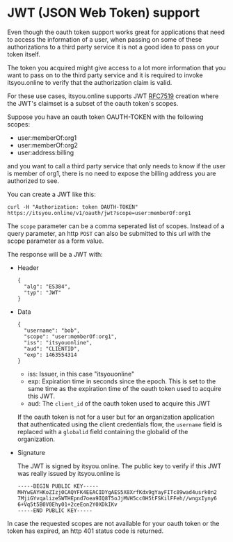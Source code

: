 # JWT (JSON Web Token) support

Even though the oauth token support works great for applications that need to access the information of a user, when passing on some of these authorizations to a third party service it is not a good idea to pass on your token itself.

The token you acquired might give access to a lot more information that you want to pass on to the third party service and it is required to invoke itsyou.online to verify that the authorization claim is valid.

For these use cases, itsyou.online supports JWT [RFC7519](https://tools.ietf.org/html/rfc7519) creation where the JWT's claimset is a subset of the oauth token's scopes.

Suppose you have an oauth token OAUTH-TOKEN with the following scopes:

- user:memberOf:org1
- user:memberOf:org2
- user:address:billing

and you want to call a third party service that only needs to know if the user is member of org1, there is no need to expose the billing address you are authorized to see.

You can create a JWT like this:
```
curl -H "Authorization: token OAUTH-TOKEN" https://itsyou.online/v1/oauth/jwt?scope=user:memberOf:org1
```

The `scope` parameter can be a comma seperated list of scopes. Instead of a query parameter, an http `POST` can also be submitted to this url with the scope parameter as a form value.

The response will be a JWT with:
* Header

    ```
    {
      "alg": "ES384",
      "typ": "JWT"
    }
    ```

* Data

    ```
    {
      "username": "bob",
      "scope": "user:memberOf:org1",
      "iss": "itsyouonline",
      "aud": "CLIENTID",
      "exp": 1463554314
    }
    ```

    - iss: Issuer, in this case "itsyouonline"
    - exp: Expiration time in seconds since the epoch. This is set to the same time as the expiration time of the oauth token used to acquire this JWT.
    - aud: The `client_id` of the oauth token used to acquire this JWT

    If the oauth token is not for a user but for an organization application that authenticated using the client credentials flow, the `username` field is replaced with a `globalid` field containing the globalid of the organization.

* Signature

    The JWT is signed by itsyou.online. The public key to verify if this JWT was really issued by itsyou.online is
    ```
    -----BEGIN PUBLIC KEY-----
    MHYwEAYHKoZIzj0CAQYFK4EEACIDYgAES5X8XrfKdx9gYayFITc89wad4usrk0n2
    7MjiGYvqalizeSWTHEpnd7oea9IQ8T5oJjMVH5cc0H5tFSKilFFeh//wngxIyny6
    6+Vq5t5B0V0Ehy01+2ceEon2Y0XDkIKv
    -----END PUBLIC KEY-----
    ```

In case the requested scopes are not available for your oauth token or the token has expired, an http 401 status code is returned.
